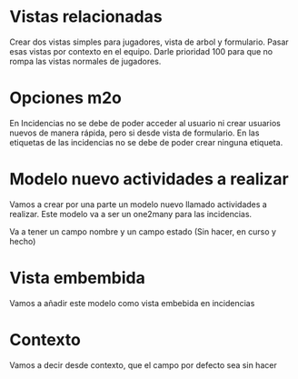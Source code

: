 # Vistas relacionadas

Crear dos vistas simples para jugadores, vista de arbol y formulario.
Pasar esas vistas por contexto en el equipo.
Darle prioridad 100 para que no rompa las vistas normales de jugadores.

# Opciones m2o

En Incidencias no se debe de poder acceder al usuario ni crear usuarios nuevos de manera rápida, pero si desde vista de formulario.
En las etiquetas de las incidencias no se debe de poder crear ninguna etiqueta.

# Modelo nuevo actividades a realizar

Vamos a crear por una parte un modelo nuevo llamado actividades a realizar. Este modelo va a ser un one2many para las incidencias.

Va a tener un campo nombre y un campo estado (Sin hacer, en curso y hecho)

# Vista embembida

Vamos a añadir este modelo como vista embebida en incidencias

# Contexto

Vamos a decir desde contexto, que el campo por defecto sea sin hacer
